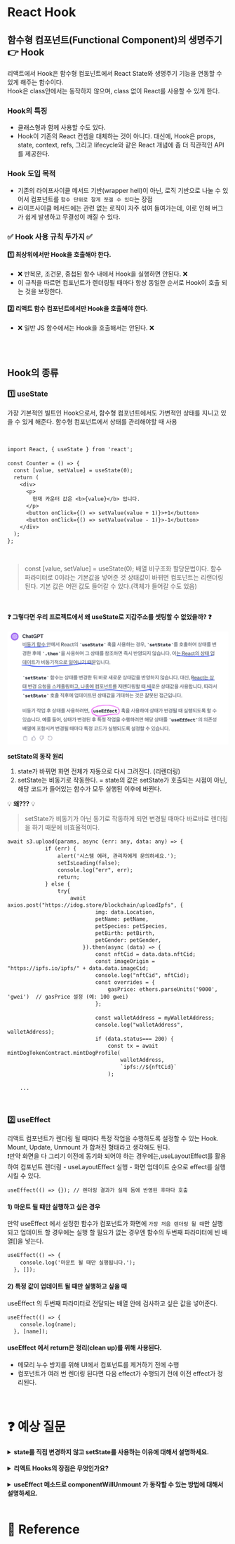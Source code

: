 # React Hook

## 함수형 컴포넌트(Functional Component)의 생명주기 👉 Hook

리액트에서 Hook은 함수형 컴포넌트에서 React State와 생명주기 기능을 연동할 수 있게 해주는 함수이다.  
Hook은 class안에서는 동작하지 않으며, class 없이 React를 사용할 수 있게 한다.

### Hook의 특징

- 클래스형과 함께 사용할 수도 있다.
- Hook이 기존의 React 컨셉을 대체하는 것이 아니다. 대신에, Hook은 props, state, context, refs, 그리고 lifecycle와 같은 React 개념에 좀 더 직관적인 API를 제공한다.

### Hook 도입 목적

- 기존의 라이프사이클 메서드 기반(wrapper hell)이 아닌, 로직 기반으로 나눌 수 있어서 컴포넌트를 `함수 단위로 잘게 쪼갤 수 있다`는 장점
- 라이프사이클 메서드에는 관련 없는 로직이 자주 섞여 들여가는데, 이로 인해 버그가 쉽게 발생하고 무결성이 깨질 수 있다.

### ✅ Hook 사용 규칙 두가지 ✅

#### 1️⃣ 최상위에서만 Hook을 호출해야 한다.

- ❌ 반복문, 조건문, 중첩된 함수 내에서 Hook을 실행하면 안된다. ❌
- 이 규칙을 따르면 컴포넌트가 렌더링될 때마다 항상 동일한 순서로 Hook이 호출 되는 것을 보장한다.

#### 2️⃣ 리액트 함수 컴포넌트에서만 Hook을 호출해야 한다.

- ❌ 일반 JS 함수에서는 Hook을 호출해서는 안된다. ❌

<br>
<br>

## Hook의 종류

### 1️⃣ useState

가장 기본적인 빌트인 Hook으로서, 함수형 컴포넌트에서도 가변적인 상태를 지니고 있을 수 있게 해준다. 함수형 컴포넌트에서 상태를 관리해야할 때 사용

<br>

```
import React, { useState } from 'react';

const Counter = () => {
  const [value, setValue] = useState(0);
  return (
    <div>
      <p>
        현재 카운터 값은 <b>{value}</b> 입니다.
      </p>
      <button onClick={() => setValue(value + 1)}>+1</button>
      <button onClick={() => setValue(value - 1)}>-1</button>
    </div>
  );
};
```

<br>

> const [value, setValue] = useState(0);
> 배열 비구조화 할당문법이다. 함수 파라미터로 0이라는 기본값을 넣어준 것 상태값이 바뀌면 컴포넌트는 리랜더링 된다. 기본 값은 어떤 값도 들어갈 수 있다.(객체가 들어갈 수도 있음)

<br>

#### ❓ 그렇다면 우리 프로젝트에서 왜 useState로 지갑주소를 셋팅할 수 없었을까? ❓

[![](../images/react_img02.png?width=400px)]()

**setState의 동작 원리**

1. state가 바뀌면 화면 전체가 자동으로 다시 그려진다. (리렌더링)
2. setState는 비동기로 작동한다. = state의 값은 setState가 호출되는 시점이 아닌, 해당 코드가 들어있는 함수가 모두 실행된 이후에 바뀐다.

💡 **왜???** 💡

> setState가 비동기가 아닌 동기로 작동하게 되면 변경될 때마다 바로바로 렌더링을 하기 때문에 비효율적이다.

```
await s3.upload(params, async (err: any, data: any) => {
			if (err) {
				alert('시스템 에러, 관리자에게 문의하세요.');
				setIsLoading(false);
				console.log("err", err);
				return;
			} else {
				try{
					await axios.post("https://idog.store/blockchain/uploadIpfs", {
							img: data.Location,
							petName: petName,
							petSpecies: petSpecies,
							petBirth: petBirth,
							petGender: petGender,
						}).then(async (data) => {
							const nftCid = data.data.nftCid;
							const imageOrigin = "https://ipfs.io/ipfs/" + data.data.imageCid;
							console.log("nftCid", nftCid);
							const overrides = {
								gasPrice: ethers.parseUnits('9000', 'gwei')  // gasPrice 설정 (예: 100 gwei)
							};

							const walletAddress = myWalletAddress;
							console.log("walletAddress", walletAddress);
							if (data.status=== 200) {
								const tx = await mintDogTokenContract.mintDogProfile(
									walletAddress,
									`ipfs://${nftCid}`
								);

    ...

```

<br>

### 2️⃣ useEffect

리액트 컴포넌트가 렌더링 될 때마다 특정 작업을 수행하도록 설정할 수 있는 Hook.  
Mount, Update, Unmount 가 합쳐진 형태라고 생각해도 된다.
<br>
❗️만약 화면을 다 그리기 이전에 동기화 되어야 하는 경우에는,useLayoutEffect를 활용하여 컴포넌트 렌더링 - useLayoutEffect 실행 - 화면 업데이트 순으로 effect를 실행시킬 수 있다.

```
useEffect(() => {}); // 렌더링 결과가 실제 돔에 반영된 후마다 호출
```

#### 1) 마운트 될 때만 실행하고 싶은 경우

만약 useEffect 에서 설정한 함수가 컴포넌트가 화면에 `가장 처음 렌더링 될 때`만 실행되고 업데이트 할 경우에는 실행 할 필요가 없는 경우엔 함수의 두번째 파라미터에 빈 배열[]을 넣는다.

```
useEffect(() => {
    console.log('마운트 될 때만 실행됩니다.');
  }, []);
```

#### 2) 특정 값이 업데이트 될 때만 실행하고 싶을 때

useEffect 의 두번째 파라미터로 전달되는 배열 안에 검사하고 싶은 값을 넣어준다.

```
useEffect(() => {
    console.log(name);
  }, [name]);

```

#### useEffect 에서 return은 정리(clean up)를 위해 사용된다.

- 메모리 누수 방지를 위해 UI에서 컴포넌트를 제거하기 전에 수행
- 컴포넌트가 여러 번 렌더링 된다면 다음 effect가 수행되기 전에 이전 effect가 정리된다.

<br>

<!-- ### 3️⃣ useRef

javascript에서 특정 Dom을 선택하는 역할 ex) getElementById, querySelector
특정 DOM에 접근할 때 사용한다.
외부 라ㅣ브러리 사용할때 유용하다.
원하는 위치에 ref={} 의 형태로 작성하면 된다.
포커스를 잡으려면 nameInput.current.focus() 형태로 작성하면 된다.

```
const nameInput = useReft();

const onClick = () => {
    nameInput.current.focus();
}

return(
    <input ref={nameInput} />
    <button onClick={onClick}>클릭</button>
)

``` -->

# :question: 예상 질문

<details>
  <summary><b>state를 직접 변경하지 않고 setState를 사용하는 이유에 대해서 설명하세요.</b></summary>
  <div markdown="1">
  state는 불변성을 유지해야하기 때문입니다. 컴포넌트는 setState를 비교해서 업데이트가 필요한 경우에만 render함수를 호출하는데 state를 직접 수정하게 되면 리액트가 render함수를 호출하지 않아 상태 변경이 일어나도 렌더링이 일어나지 않을 수 있습니다.
  </div>
</details>
<br>

<details>
  <summary><b>리액트 Hooks의 장점은 무엇인가요?</b></summary>
  <div markdown="1">
  Hooks의 장점은 로직의 재사용이 가능하고 관리가 쉽다는 것입니다. 함수 안에서 다른 함수를 호출하는 것으로 새로운 hook을 만들어 볼 수 있습니다. 기존의 class component는 여러 단계의 상속으로 인해 전반적으로 복잡성과 오류 가능성을 증가시켰습니다. 하지만 function component에 hooks에 도입되면서 class component가 가지고 있는 기능을 모두 사용할 수 있음은 물론이고 기존 class component 복잡성, 재사용성의 단점들까지 해결됩니다.
  </div>
</details>
<br>

<details>
  <summary><b>useEffect 메소드로 componentWillUnmount 가 동작할 수 있는 방법에 대해서 설명하세요.</b></summary>
  <div markdown="1">
  useEffect 코드 내부에서 return하는 익명함수를 작성하는 방법으로 componentwillUnmount를 구현할 수 있습니다.
  </div>
</details>
<br>
    
# :newspaper: Reference

[]()
